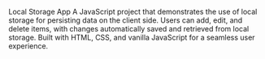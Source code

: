 Local Storage App
A JavaScript project that demonstrates the use of local storage for persisting data on the client side.
Users can add, edit, and delete items, with changes automatically saved and retrieved from local storage.
Built with HTML, CSS, and vanilla JavaScript for a seamless user experience.

